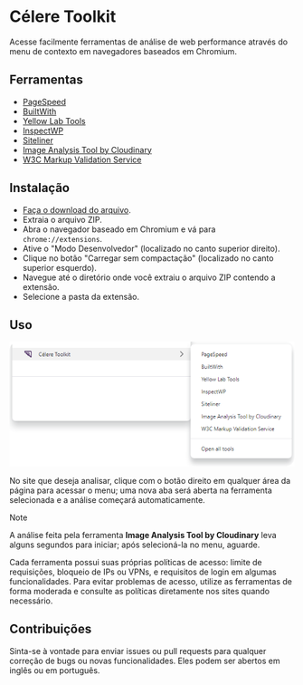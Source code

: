 # Célere Toolkit

Acesse facilmente ferramentas de análise de web performance através do menu de contexto em navegadores baseados em Chromium.

## Ferramentas

- [PageSpeed](https://pagespeed.web.dev/)
- [BuiltWith](https://builtwith.com/)
- [Yellow Lab Tools](https://yellowlab.tools/)
- [InspectWP](https://inspectwp.com/en)
- [Siteliner](https://www.siteliner.com/)
- [Image Analysis Tool by Cloudinary](https://webspeedtest.cloudinary.com/)
- [W3C Markup Validation Service](https://validator.w3.org/)

## Instalação

- [Faça o download do arquivo](https://github.com/Celere-WP/celeridade/releases).
- Extraia o arquivo ZIP.
- Abra o navegador baseado em Chromium e vá para `chrome://extensions`.
- Ative o "Modo Desenvolvedor" (localizado no canto superior direito).
- Clique no botão "Carregar sem compactação" (localizado no canto superior esquerdo).
- Navegue até o diretório onde você extraiu o arquivo ZIP contendo a extensão.
- Selecione a pasta da extensão.

## Uso

![Printscreen](assets/context-menu.png)

No site que deseja analisar, clique com o botão direito em qualquer área da página para acessar o menu; uma nova aba será aberta na ferramenta selecionada e a análise começará automaticamente.

> [!NOTE]
> A análise feita pela ferramenta **Image Analysis Tool by Cloudinary** leva alguns segundos para iniciar; após selecioná-la no menu, aguarde.
>
> Cada ferramenta possui suas próprias políticas de acesso: limite de requisições, bloqueio de IPs ou VPNs, e requisitos de login em algumas funcionalidades. Para evitar problemas de acesso, utilize as ferramentas de forma moderada e consulte as políticas diretamente nos sites quando necessário.

## Contribuições

Sinta-se à vontade para enviar issues ou pull requests para qualquer correção de bugs ou novas funcionalidades. Eles podem ser abertos em inglês ou em português.
